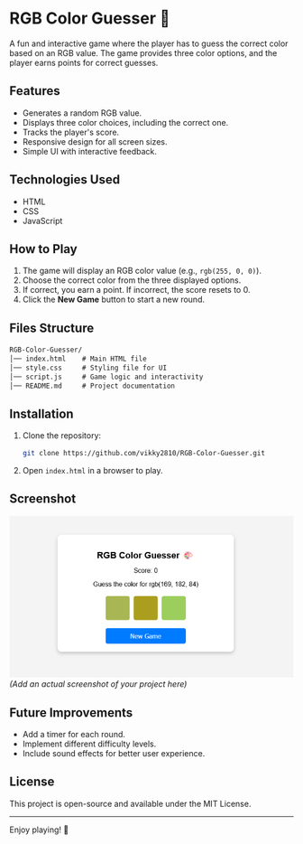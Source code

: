 # RGB Color Guesser 🎨

A fun and interactive game where the player has to guess the correct color based on an RGB value. The game provides three color options, and the player earns points for correct guesses.

## Features
- Generates a random RGB value.
- Displays three color choices, including the correct one.
- Tracks the player's score.
- Responsive design for all screen sizes.
- Simple UI with interactive feedback.

## Technologies Used
- HTML
- CSS
- JavaScript

## How to Play
1. The game will display an RGB color value (e.g., `rgb(255, 0, 0)`).
2. Choose the correct color from the three displayed options.
3. If correct, you earn a point. If incorrect, the score resets to 0.
4. Click the **New Game** button to start a new round.

## Files Structure
```
RGB-Color-Guesser/
│── index.html    # Main HTML file
│── style.css     # Styling file for UI
│── script.js     # Game logic and interactivity
│── README.md     # Project documentation
```

## Installation
1. Clone the repository:
   ```sh
   git clone https://github.com/vikky2810/RGB-Color-Guesser.git
   ```
2. Open `index.html` in a browser to play.

## Screenshot
![RGB Color Guesser Preview](preview.png) *(Add an actual screenshot of your project here)*

## Future Improvements
- Add a timer for each round.
- Implement different difficulty levels.
- Include sound effects for better user experience.

## License
This project is open-source and available under the MIT License.

---
Enjoy playing! 🎨

